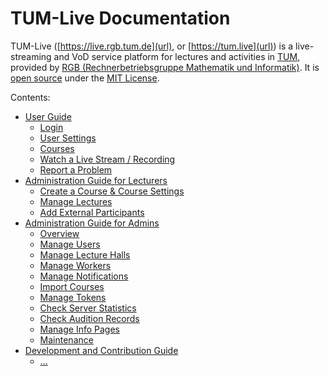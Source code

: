 # TUM-Live Documentation

TUM-Live ([https://live.rgb.tum.de](url), or [https://tum.live](url))
is a live-streaming and VoD service platform for lectures and activities in [TUM](https://tum.de),
provided by [RGB (Rechnerbetriebsgruppe Mathematik und Informatik)](https://www.cit.tum.de/rbg).
It is [open source](https://github.com/TUM-Dev/gocast) under the [MIT License](https://github.com/TUM-Dev/gocast/blob/dev/LICENSE).

Contents:

- [User Guide](user-guide/)
  - [Login](user-guide/#log-in)
  - [User Settings](user-guide/#user-settings)
  - [Courses](user-guide/#courses)
  - [Watch a Live Stream / Recording](user-guide/#watch-a-live-stream-or-recording)
  - [Report a Problem](user-guide/#report-a-problem)
- [Administration Guide for Lecturers](administration-guide-for-lecturers/)
  - [Create a Course & Course Settings](administration-guide-for-lecturers/#create-a-course-and-course-settings)
  - [Manage Lectures](administration-guide-for-lecturers/#manage-lectures)
  - [Add External Participants](administration-guide-for-lecturers/#add-external-participants)
- [Administration Guide for Admins](administration-guide-for-admins)
  - [Overview](administration-guide-for-admins/#overview)
  - [Manage Users](administration-guide-for-admins/#manage-users)
  - [Manage Lecture Halls](administration-guide-for-admins/#manage-lecture-halls)
  - [Manage Workers](administration-guide-for-admins/#manage-workers)
  - [Manage Notifications](administration-guide-for-admins/#manage-notifications)
  - [Import Courses](administration-guide-for-admins/#import-courses)
  - [Manage Tokens](administration-guide-for-admins/#manage-tokens)
  - [Check Server Statistics](administration-guide-for-admins/#check-server-statistics)
  - [Check Audition Records](administration-guide-for-admins/#check-audition-records)
  - [Manage Info Pages](administration-guide-for-admins/#manage-info-pages)
  - [Maintenance](administration-guide-for-admins/#maintenance)
- [Development and Contribution Guide]()
  - [...]()